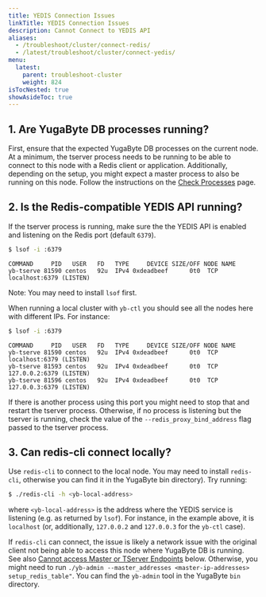 ```yaml
---
title: YEDIS Connection Issues
linkTitle: YEDIS Connection Issues
description: Cannot Connect to YEDIS API
aliases:
  - /troubleshoot/cluster/connect-redis/
  - /latest/troubleshoot/cluster/connect-yedis/
menu:
  latest:
    parent: troubleshoot-cluster
    weight: 824
isTocNested: true
showAsideToc: true
---
```


## 1. Are YugaByte DB processes running?

First, ensure that the expected YugaByte DB processes on the current node.
At a minimum, the tserver process needs to be running to be able to connect to this node with a Redis client or application.
Additionally, depending on the setup, you might expect a master process to also be running on this node.
Follow the instructions on the [Check Processes](../../nodes/check-processes/) page.

## 2. Is the Redis-compatible YEDIS API running?

If the tserver process is running, make sure the the YEDIS API is enabled and listening on the Redis port (default `6379`).

```sh
$ lsof -i :6379
```
```
COMMAND     PID   USER   FD   TYPE     DEVICE SIZE/OFF NODE NAME
yb-tserve 81590 centos   92u  IPv4 0xdeadbeef      0t0  TCP localhost:6379 (LISTEN)
```

Note: You may need to install `lsof` first.

When running a local cluster with `yb-ctl` you should see all the nodes here with different IPs. For instance:

```sh
$ lsof -i :6379
```
```
COMMAND     PID   USER   FD   TYPE     DEVICE SIZE/OFF NODE NAME
yb-tserve 81590 centos   92u  IPv4 0xdeadbeef      0t0  TCP localhost:6379 (LISTEN)
yb-tserve 81593 centos   92u  IPv4 0xdeadbeef      0t0  TCP 127.0.0.2:6379 (LISTEN)
yb-tserve 81596 centos   92u  IPv4 0xdeadbeef      0t0  TCP 127.0.0.3:6379 (LISTEN)
```
If there is another process using this port you might need to stop that and restart the tserver process.
Otherwise, if no process is listening but the tserver is running, check the value of the `--redis_proxy_bind_address` flag passed to the 
tserver process.

## 3. Can redis-cli connect locally?

Use `redis-cli` to connect to the local node.
You may need to install `redis-cli`, otherwise you can find it in the YugaByte bin directory). 
Try running:

```sh
$ ./redis-cli -h <yb-local-address>
```
where `<yb-local-address>` is the address where the YEDIS service is listening (e.g. as returned by `lsof`). For instance, in the example above, it is `localhost` (or, additionally, `127.0.0.2` and `127.0.0.3` for the `yb-ctl` case).

If `redis-cli` can connect, the issue is likely a network issue with the original client not being able to access this node where YugaByte DB is running. See also [Cannot access Master or TServer Endpoints](#cannot-access-master-or-tserver-endpoints) below.
Otherwise, you might need to run `./yb-admin --master_addresses <master-ip-addresses> setup_redis_table"`. You can find the `yb-admin` tool in the YugaByte `bin` directory.
